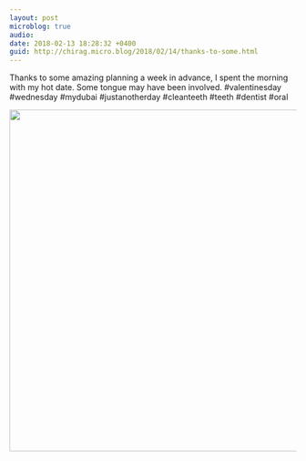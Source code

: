 ```yaml
---
layout: post
microblog: true
audio: 
date: 2018-02-13 18:28:32 +0400
guid: http://chirag.micro.blog/2018/02/14/thanks-to-some.html
---
```

Thanks to some amazing planning a week in advance, I spent the morning with my hot date. Some tongue may have been involved. #valentinesday #wednesday #mydubai #justanotherday #cleanteeth #teeth #dentist #oral

<img src="http://chirag.micro.blog/uploads/2018/73c2171e61.jpg" width="600" height="600" />
